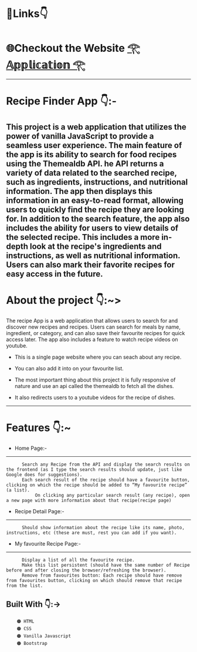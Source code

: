 # 🔗Links👇
# 🌐Checkout the Website [𓂀 𝔸𝕡𝕡𝕝𝕚𝕔𝕒𝕥𝕚𝕠𝕟 𓂀](https://yashdeepmukulsinghpatel.github.io/Recipe.github.io/)
---
# Recipe Finder App 👇:-
This project is a web application that utilizes the power of vanilla JavaScript to provide a seamless user experience. The main feature of the app is its ability to search for food recipes using the Themealdb API.
he API returns a variety of data related to the searched recipe, such as ingredients, instructions, and nutritional information. The app then displays this information in an easy-to-read format, allowing users to
quickly find the recipe they are looking for.
In addition to the search feature, the app also includes the ability for users to view details of the selected recipe. This includes a more in-depth look at the recipe's ingredients and instructions, as well as
nutritional information. Users can also mark their favorite recipes for easy access in the future.
---
# About the project 👇:~>
The recipe App is a web application that allows users to search for and discover new recipes and recipes. Users can search for meals by name, ingredient, or category, and can also save their favourite recipes for quick access later.
The app also includes a feature to watch recipe videos on youtube.
 
 * This is a single page website where you can seach about any recipe.

 * You can also add it into on your favourite list.

 * The most important thing about this project it is fully responsive of nature and use an api called the themealdb to fetch all the dishes.

 * It also redirects users to a youtube videos for the recipe of dishes.
---
# Features 👇:~
* Home Page:-
---
          Search any Recipe from the API and display the search results on the frontend (as I type the search results should update, just like Google does for suggestions).
          Each search result of the recipe should have a favourite button, clicking on which the recipe should be added to “My favourite recipe” (a list).
               On clicking any particular search result (any recipe), open a new page with more information about that recipe(recipe page)
* Recipe Detail Page:-
---
          Should show information about the recipe like its name, photo, instructions, etc (these are must, rest you can add if you want).
         
* My favourite Recipe Page:-
---
          Display a list of all the favourite recipe.
          Make this list persistent (should have the same number of Recipe before and after closing the browser/refreshing the browser).
          Remove from favourites button: Each recipe should have remove from favourites button, clicking on which should remove that recipe from the list.
         
 ## Built With 👇:->

        🟠 HTML 
        🟠 CSS 
        🟠 Vanilla Javascript 
        🟠 Bootstrap
       
